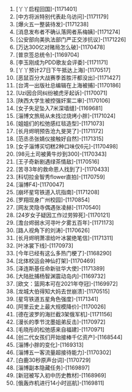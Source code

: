 
1. [丫丫启程回国]-[1171401]
1. [中方将派特别代表赴乌访问]-[1171179]
1. [爆火五一整装待发]-[1171238]
1. [消息发布者不确认落网者系梅姨]-[1171274]
1. [公安部向美执法部门严正交涉抗议]-[1171226]
1. [万达300亿对赌局怎么破]-[1170478]
1. [普京签总统令]-[1169704]
1. [李玉刚成为PDD歌友会评委]-[1171171]
1. [丫丫预计27日下午抵达上海]-[1170517]
1. [恶鼠百分大战赛季首胜汗都没出]-[1171427]
1. [台湾一出版社总编辑在上海被捕]-[1170186]
1. [Uzi因合同纠纷被虎牙起诉]-[1170071]
1. [陕西大学生被控强奸案二审]-[1170106]
1. [女子失足坠入7米深墙缝]-[1169681]
1. [淄博文旅局从未找过烧烤小胖]-[1171024]
1. [姐姐们的松弛感红毯造型]-[1171073]
1. [长月烬明预告沧九旻哭了]-[1171172]
1. [范丞丞张婧仪接触好自然]-[1171315]
1. [女子淄博买切糕2种口味仅6元]-[1170498]
1. [98元土司被黄牛炒到300]-[1170343]
1. [王子奇新剧遇绿茶情敌]-[1170516]
1. [苦寻3年的救命恩人找到了]-[1170433]
1. [科切拉金智秀flower直拍]-[1170759]
1. [淄博F4]-[1170047]
1. [崩坏星穹铁道入坑指南]-[1171208]
1. [罗翔现身广州校园]-[1170854]
1. [网友灵隐寺偶遇张凌赫]-[1170540]
1. [24岁女子疑因工作过劳猝死]-[1170121]
1. [澹台烬弱水河寻叶夕雾五百年]-[1171173]
1. [路人视角下的刘涛]-[1170626]
1. [长月烬明萧凛给叶冰裳绝笔信]-[1171311]
1. [叶冰裳下线]-[1170973]
1. [今年已经有这么多热门梗了]-[1168290]
1. [北体校运会神仙打架]-[1170469]
1. [泽连斯基任命新驻华大使]-[1171389]
1. [大陆批捕杨智渊震动岛内]-[1169732]
1. [欧文：篮网本可在2021年夺冠]-[1169972]
1. [龙城大伯得知大妈去世崩溃]-[1170515]
1. [星穹铁道五星角色强度]-[1171341]
1. [阿里云史上最大规模降价]-[1170026]
1. [德在波罗的海拦截3架俄军机]-[1171156]
1. [漫长的季节沈墨姐弟反击]-[1170972]
1. [毛晓彤的松弛感来自福建]-[1170971]
1. [创二代女孩们开始接棒千亿资产]-[1168544]
1. [淄博小胖的变化]-[1169313]
1. [淄博五一客流量超接待能力]-[1170302]
1. [白鹿30秒原声台词]-[1170729]
1. [淄博副本隐藏任务]-[1169897]
1. [新冠被写入初中历史教材]-[1168969]
1. [俄轰炸机进行14小时巡航]-[1169811]